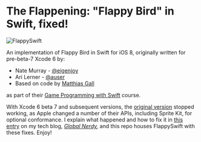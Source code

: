 # The Flappening: "Flappy Bird" in Swift, fixed!

![FlappySwift](http://i.imgur.com/1NLoToU.gif)

An implementation of Flappy Bird in Swift for iOS 8, originally written for pre-beta-7 Xcode 6 by:

- Nate Murray - [@eigenjoy](https://twitter.com/eigenjoy)
- Ari Lerner - [@auser](https://twitter.com/auser)
- Based on code by [Matthias Gall](http://digitalbreed.com/2014/how-to-build-a-game-like-flappy-bird-with-xcode-and-sprite-kit)

as part of their [Game Programming with Swift](https://fullstackedu.com) course.

With Xcode 6 beta 7 and subsequent versions, the [original version](https://github.com/fullstackio/FlappySwift) stopped working, as Apple changed a number of their APIs, including Sprite Kit, for optional conformance. I explain what happened and how to fix it in [this entry](http://www.globalnerdy.com/2014/09/25/why-your-swift-apps-broke-in-xcode-6-beta-7-and-the-gm-versions-and-how-to-fix-them/) on my tech blog, *[Global Nerdy](http://www.globalnerdy.com/),* and this repo houses FlappySwift with these fixes. Enjoy!



